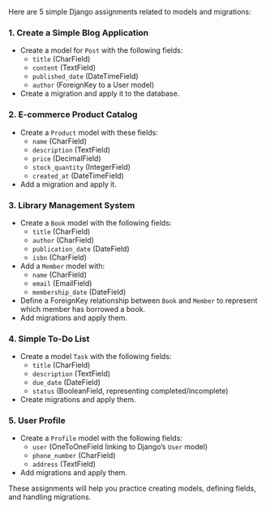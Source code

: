 

Here are 5 simple Django assignments related to models and migrations:

### 1. **Create a Simple Blog Application**
   - Create a model for `Post` with the following fields:
     - `title` (CharField)
     - `content` (TextField)
     - `published_date` (DateTimeField)
     - `author` (ForeignKey to a User model)
   - Create a migration and apply it to the database.

### 2. **E-commerce Product Catalog**
   - Create a `Product` model with these fields:
     - `name` (CharField)
     - `description` (TextField)
     - `price` (DecimalField)
     - `stock_quantity` (IntegerField)
     - `created_at` (DateTimeField)
   - Add a migration and apply it.

### 3. **Library Management System**
   - Create a `Book` model with the following fields:
     - `title` (CharField)
     - `author` (CharField)
     - `publication_date` (DateField)
     - `isbn` (CharField)
   - Add a `Member` model with:
     - `name` (CharField)
     - `email` (EmailField)
     - `membership_date` (DateField)
   - Define a ForeignKey relationship between `Book` and `Member` to represent which member has borrowed a book.
   - Add migrations and apply them.

### 4. **Simple To-Do List**
   - Create a model `Task` with the following fields:
     - `title` (CharField)
     - `description` (TextField)
     - `due_date` (DateField)
     - `status` (BooleanField, representing completed/incomplete)
   - Create migrations and apply them.

### 5. **User Profile**
   - Create a `Profile` model with the following fields:
     - `user` (OneToOneField linking to Django’s `User` model)
     - `phone_number` (CharField)
     - `address` (TextField)
   - Add migrations and apply them.

These assignments will help you practice creating models, defining fields, and handling migrations.